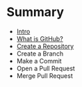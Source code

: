 # Summary

* [Intro](intro.md)
* [What is GitHub?](what_is_github.md)
* [Create a Repository](create_a_repository.md)
* Create a Branch
* Make a Commit
* Open a Pull Request
* Merge Pull Request

